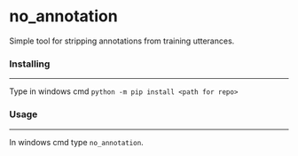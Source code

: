 # no_annotation
Simple tool for stripping annotations from training utterances.

### Installing
***
Type in windows cmd ```python -m pip install <path for repo>```

### Usage
***
In windows cmd type ```no_annotation```.